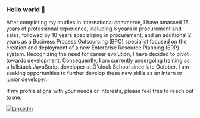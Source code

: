 ### Hello world 👋



After completing my studies in international commerce, I have amassed 16 years of professional experience, including 6 years in procurement and sales, followed by 10 years specializing in procurement, and an additional 2 years as a Business Process Outsourcing (BPO) specialist focused on the creation and deployment of a new Enterprise Resource Planning (ERP) system. Recognizing the need for career evolution, I have decided to pivot towards development. Consequently, I am currently undergoing training as a fullstack JavaScript developer at O'clock School since late October. I am seeking opportunities to further develop these new skills as an intern or junior developer.

If my profile aligns with your needs or interests, please feel free to reach out to me.

[![Linkedin](https://img.shields.io/badge/Linkedin-0A66C2?style=for-the-badge&logo=linkedin&logoColor=white)](https://www.linkedin.com/in/aurélia-letoffe)

